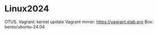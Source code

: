 # Linux2024
OTUS. Vagrant: kernel update
Vagrant mirror: https://vagrant.elab.pro
Box: bento/ubuntu-24.04

